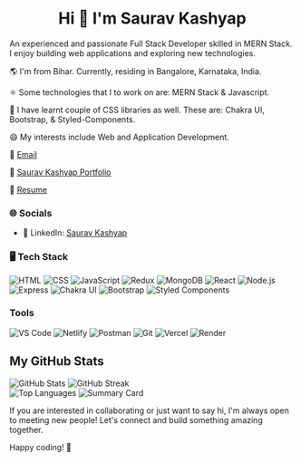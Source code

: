 <h1 align="center"><strong>Hi 👋 I'm Saurav Kashyap</strong></h1>

<p>An experienced and passionate Full Stack Developer skilled in MERN Stack. I enjoy building web applications and exploring new technologies.</p>

🌎 I'm from Bihar. Currently, residing in Bangalore, Karnataka, India.

⚛ Some technologies that I to work on are: MERN Stack & Javascript.

🚀 I have learnt couple of CSS libraries as well. These are: Chakra UI, Bootstrap, & Styled-Components.

😄 My interests include Web and Application Development.

📩 [Email](kashyapsaurav531@gmail.com)

📜 [Saurav Kashyap Portfolio](https://portfolio-ten-livid-87.vercel.app/)

📜 [Resume](https://drive.google.com/file/d/1OvumqeYy7rYeSJ8FK553KDp_DgWtWQpw/view?usp=sharing)

### 🌐 Socials

- 💼 LinkedIn: [Saurav Kashyap](https://www.linkedin.com/in/saurav-kashyap/)

### 🖥 Tech Stack

![HTML](https://img.shields.io/badge/-HTML-orange?style=flat-square&logo=html5&logoColor=white) ![CSS](https://img.shields.io/badge/-CSS-blue?style=flat-square&logo=css3&logoColor=white) ![JavaScript](https://img.shields.io/badge/-JavaScript-yellow?style=flat-square&logo=javascript&logoColor=white) ![Redux](https://img.shields.io/badge/-Redux-764ABC?style=flat-square&logo=redux&logoColor=white) ![MongoDB](https://img.shields.io/badge/-MongoDB-green?style=flat-square&logo=mongodb&logoColor=white) ![React](https://img.shields.io/badge/-React-blue?style=flat-square&logo=react&logoColor=white) ![Node.js](https://img.shields.io/badge/-Node.js-339933?style=flat-square&logo=node.js&logoColor=white)
 ![Express](https://img.shields.io/badge/-Express-000000?style=flat-square&logo=express&logoColor=white)
 ![Chakra UI](https://img.shields.io/badge/-Chakra%20UI-blue?style=flat-square&logo=chakra-ui&logoColor=white) ![Bootstrap](https://img.shields.io/badge/-Bootstrap-purple?style=flat-square&logo=bootstrap&logoColor=white) ![Styled Components](https://img.shields.io/badge/-Styled%20Components-pink?style=flat-square&logo=styled-components&logoColor=white)
 
 ### Tools

 ![VS Code](https://img.shields.io/badge/-VS%20Code-007ACC?style=flat-square&logo=visualstudiocode&logoColor=white)
 ![Netlify](https://img.shields.io/badge/-Netlify-blue?style=flat-square&logo=netlify&logoColor=white) ![Postman](https://img.shields.io/badge/-Postman-orange?style=flat-square&logo=postman&logoColor=white) ![Git](https://img.shields.io/badge/-Git-F05032?style=flat-square&logo=git&logoColor=white) ![Vercel](https://img.shields.io/badge/-Vercel-000000?style=flat-square&logo=vercel&logoColor=white) ![Render](https://img.shields.io/badge/-Render-46E3B7?style=flat-square&logo=render&logoColor=white) 

## My GitHub Stats

![GitHub Stats](https://github-readme-stats.vercel.app/api?username=skashyap9934&show_icons=true&theme=radical)
![GitHub Streak](https://github-readme-streak-stats.herokuapp.com/?user=skashyap9934&theme=radical) <br />
![Top Languages](https://github-readme-stats.vercel.app/api/top-langs/?username=skashyap9934&layout=compact&theme=radical) ![Summary Card](https://github-profile-summary-cards.vercel.app/api/cards/profile-details?username=skashyap9934&theme=github)

If you are interested in collaborating or just want to say hi, I'm always open to meeting new people! Let's connect and build something amazing together.

Happy coding! 🚀
